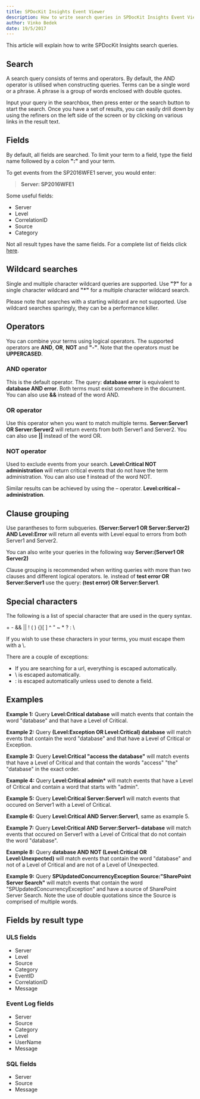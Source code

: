```yaml
---
title: SPDocKit Insights Event Viewer
description: How to write search queries in SPDocKit Insights Event Viewer.
author: Vinko Bedek
date: 19/5/2017
---
```


This article will explain how to write SPDocKit Insights search queries.

## Search
A search query consists of terms and operators. By default, the AND operator is utilised when constructing queries. Terms can be a single word or a phrase. A phrase is a group of words enclosed with double quotes.

Input your query in the searchbox, then press enter or the search button to start the search. Once you have a set of results, you can easily drill down by using the refiners on the left side of the screen or by clicking on various links in the result text.

## Fields
By default, all fields are searched. To limit your term to a field, type the field name followed by a colon **":"** and your term. 

To get events from the SP2016WFE1 server, you would enter:

>  **Server: SP2016WFE1**

Some useful fields:
* Server
* Level
* CorrelationID
* Source
* Category

Not all result types have the same fields. For a complete list of fields click [here](#fields).

## Wildcard searches
Single and multiple character wildcard queries are supported. Use **"?"** for a single character wildcard and **"*"** for a multiple character wildcard search.

Please note that searches with a starting wildcard are not supported.
Use wildcard searches sparingly, they can be a performance killer.

## Operators
You can combine your terms using logical operators. The supported operators are **AND**, **OR**, **NOT** and **"-"**. Note
                    that the operators must be **UPPERCASED**.

### AND operator
This is the default operator. The query: **database error** is equivalent to **database AND error**. Both terms must exist somewhere in the document. You can also use **&&** instead of the word AND.

### OR operator
Use this operator when you want to match multiple terms. **Server:Server1 OR Server:Server2** will return events from both Server1 and Server2. You can also use **||** instead of the word OR.

### NOT operator
Used to exclude events from your search. **Level:Critical NOT administration** will return critical events that do not have the term administration. You can also use **!** instead of the word NOT. 

Similar results can be achieved by using the – operator. **Level:critical – administration**.

## Clause grouping
Use parantheses to form subqueries. **(Server:Server1 OR Server:Server2) AND Level:Error** will return all events with Level equal to errors from both Server1 and Server2.

You can also write your queries in the following way **Server:(Server1 OR Server2)**

Clause grouping is recommended when writing queries with more than two clauses and different logical operators.
Ie. instead of **test error OR Server:Server1** use the query: **(test error) OR Server:Server1**.

## Special characters
The following is a list of special character that are used in the query syntax.

\+ \- && || ! ( ) {}[ ] ^ " ~ * ? : \\

If you wish to use these characters in your terms, you must escape them with a \\.

There are a couple of exceptions:
* If you are searching for a url, everything is escaped automatically.
* \\ is escaped automatically.
* : is escaped automatically unless used to denote a field.

## Examples

**Example 1:** Query **Level:Critical database** will
                    match events that contain the word "database" and that have a Level of Critical.</p>

**Example 2:** Query **(Level:Exception OR Level:Critical) database** will match events that contain the word "database" and that have a Level of Critical or Exception.

**Example 3:** Query **Level:Critical "access the database"** will match events that have a Level of Critical and that contain the words "access" "the" "database" in the exact order.

**Example 4:** Query **Level:Critical admin\*** will match events that have a Level of Critical and contain a word that starts with "admin".

**Example 5:** Query **Level:Critical Server:Server1** will match events that occured on Server1 with a Level of Critical.</p>

**Example 6:** Query **Level:Critical AND Server:Server1**, same as example 5.

**Example 7:** Query **Level:Critical AND Server:Server1– database** will match events that occured on Server1 with a Level of Critical that do not contain the word "database".

**Example 8:** Query **database AND NOT (Level:Critical OR Level:Unexpected)** will match events that contain the word "database" and not of a Level of Critical and are not of a Level of Unexpected.

**Example 9:** Query **SPUpdatedConcurrencyException Source:"SharePoint Server Search"** will match events that contain the word "SPUpdatedConcurrencyException" and have a source of SharePoint Server Search. Note the use of double quotations since the Source is comprised of multiple words.

## Fields by result type 
<a name="fields" ></a>
### ULS fields

* Server
* Level
* Source
* Category
* EventID
* CorrelationID
* Message

### Event Log fields

* Server
* Source
* Category
* Level
* UserName
* Message

### SQL fields

* Server
* Source
* Message
</ul>
